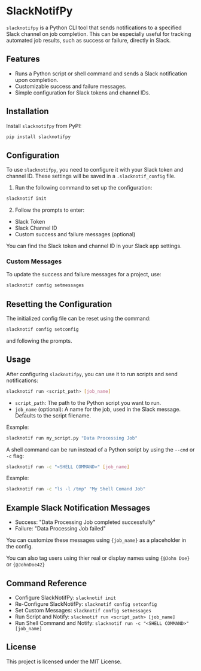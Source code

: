 # SlackNotifPy

`slacknotifpy` is a Python CLI tool that sends notifications to a specified Slack channel on job completion. This can be especially useful for tracking automated job results, such as success or failure, directly in Slack.

## Features

- Runs a Python script or shell command and sends a Slack notification upon completion.
- Customizable success and failure messages.
- Simple configuration for Slack tokens and channel IDs.

## Installation

Install `slacknotifpy` from PyPI:

```bash
pip install slacknotifpy
```

## Configuration

To use `slacknotifpy`, you need to configure it with your Slack token and channel ID. These settings will be saved in a `.slacknotif_config` file.

1. Run the following command to set up the configuration:

```bash
slacknotif init
```

2. Follow the prompts to enter:

- Slack Token
- Slack Channel ID
- Custom success and failure messages (optional)

You can find the Slack token and channel ID in your Slack app settings.

### Custom Messages

To update the success and failure messages for a project, use:

```bash
slacknotif config setmessages
```

## Resetting the Configuration

The initialized config file can be reset using the command:

```bash
slacknotif config setconfig
```

and following the prompts.

## Usage

After configuring `slacknotifpy`, you can use it to run scripts and send notifications:

```bash
slacknotif run <script_path> [job_name]
```

- `script_path`: The path to the Python script you want to run.
- `job_name` (optional): A name for the job, used in the Slack message. Defaults to the script filename.

Example:

```bash
slacknotif run my_script.py "Data Processing Job"
```

A shell command can be run instead of a Python script by using the `--cmd` or `-c` flag:


```bash
slacknotif run -c "<SHELL COMMAND>" [job_name]
```

Example:

```bash
slacknotif run -c "ls -l /tmp" "My Shell Comand Job"
```

## Example Slack Notification Messages

- Success: "Data Processing Job completed successfully"
- Failure: "Data Processing Job failed"

You can customize these messages using `{job_name}` as a placeholder in the config.

You can also tag users using thier real or display names using `{@John Doe}` or `{@JohnDoe42}`

## Command Reference
- Configure SlackNotifPy: `slacknotif init`
- Re-Configure SlackNotifPy: `slacknotif config setconfig`
- Set Custom Messages: `slacknotif config setmessages`
- Run Script and Notify: `slacknotif run <script_path> [job_name]`
- Run Shell Command and Notify: `slacknotif run -c "<SHELL COMMAND>" [job_name]`

## License

This project is licensed under the MIT License.

